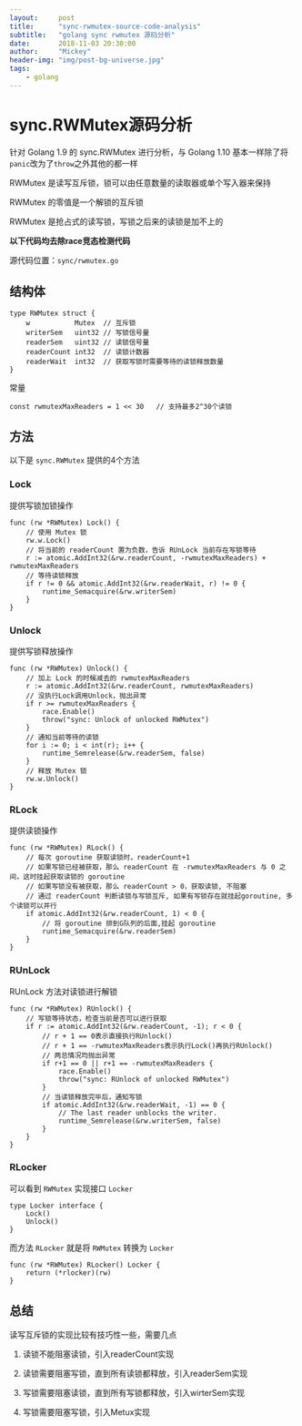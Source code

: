 ```yaml
---
layout:     post
title:      "sync-rwmutex-source-code-analysis"
subtitle:   "golang sync rwmutex 源码分析"
date:       2018-11-03 20:30:00
author:     "Mickey"
header-img: "img/post-bg-universe.jpg"
tags:
    - golang
---
```


# sync.RWMutex源码分析

针对 Golang 1.9 的 sync.RWMutex 进行分析，与 Golang 1.10 基本一样除了将`panic`改为了`throw`之外其他的都一样

RWMutex 是读写互斥锁，锁可以由任意数量的读取器或单个写入器来保持

RWMutex 的零值是一个解锁的互斥锁

RWMutex 是抢占式的读写锁，写锁之后来的读锁是加不上的
  
**以下代码均去除race竞态检测代码**

源代码位置：`sync/rwmutex.go`

## 结构体

```
type RWMutex struct {
    w           Mutex  // 互斥锁
    writerSem   uint32 // 写锁信号量
    readerSem   uint32 // 读锁信号量
    readerCount int32  // 读锁计数器
    readerWait  int32  // 获取写锁时需要等待的读锁释放数量
}
```

常量

```  
const rwmutexMaxReaders = 1 << 30   // 支持最多2^30个读锁
```

## 方法

以下是 `sync.RWMutex` 提供的4个方法

### Lock

提供写锁加锁操作

```  
func (rw *RWMutex) Lock() {
	// 使用 Mutex 锁
	rw.w.Lock()
	// 将当前的 readerCount 置为负数，告诉 RUnLock 当前存在写锁等待
	r := atomic.AddInt32(&rw.readerCount, -rwmutexMaxReaders) + rwmutexMaxReaders
	// 等待读锁释放
	if r != 0 && atomic.AddInt32(&rw.readerWait, r) != 0 {
		runtime_Semacquire(&rw.writerSem)
	}
}
```

### Unlock

提供写锁释放操作

```
func (rw *RWMutex) Unlock() {
	// 加上 Lock 的时候减去的 rwmutexMaxReaders
	r := atomic.AddInt32(&rw.readerCount, rwmutexMaxReaders)
	// 没执行Lock调用Unlock，抛出异常
	if r >= rwmutexMaxReaders {
		race.Enable()
		throw("sync: Unlock of unlocked RWMutex")
	}
	// 通知当前等待的读锁
	for i := 0; i < int(r); i++ {
		runtime_Semrelease(&rw.readerSem, false)
	}
	// 释放 Mutex 锁
	rw.w.Unlock()
}
```

### RLock

提供读锁操作

``` 
func (rw *RWMutex) RLock() {
	// 每次 goroutine 获取读锁时，readerCount+1
    // 如果写锁已经被获取，那么 readerCount 在 -rwmutexMaxReaders 与 0 之间，这时挂起获取读锁的 goroutine
    // 如果写锁没有被获取，那么 readerCount > 0，获取读锁, 不阻塞
    // 通过 readerCount 判断读锁与写锁互斥, 如果有写锁存在就挂起goroutine, 多个读锁可以并行
	if atomic.AddInt32(&rw.readerCount, 1) < 0 {
		// 将 goroutine 排到G队列的后面,挂起 goroutine
		runtime_Semacquire(&rw.readerSem)
	}
}
```

### RUnLock

RUnLock 方法对读锁进行解锁

```
func (rw *RWMutex) RUnlock() {
	// 写锁等待状态，检查当前是否可以进行获取
	if r := atomic.AddInt32(&rw.readerCount, -1); r < 0 {
		// r + 1 == 0表示直接执行RUnlock()
		// r + 1 == -rwmutexMaxReaders表示执行Lock()再执行RUnlock()
		// 两总情况均抛出异常
		if r+1 == 0 || r+1 == -rwmutexMaxReaders {
			race.Enable()
			throw("sync: RUnlock of unlocked RWMutex")
		}
		// 当读锁释放完毕后，通知写锁
		if atomic.AddInt32(&rw.readerWait, -1) == 0 {
			// The last reader unblocks the writer.
			runtime_Semrelease(&rw.writerSem, false)
		}
	}
}
```

### RLocker

可以看到 `RWMutex` 实现接口 `Locker`

```  
type Locker interface {
	Lock()
	Unlock()
}
```

而方法 `RLocker` 就是将 `RWMutex` 转换为 `Locker`

```
func (rw *RWMutex) RLocker() Locker {
	return (*rlocker)(rw)
}
```

## 总结

读写互斥锁的实现比较有技巧性一些，需要几点

1. 读锁不能阻塞读锁，引入readerCount实现

2. 读锁需要阻塞写锁，直到所有读锁都释放，引入readerSem实现

3. 写锁需要阻塞读锁，直到所有写锁都释放，引入wirterSem实现

4. 写锁需要阻塞写锁，引入Metux实现